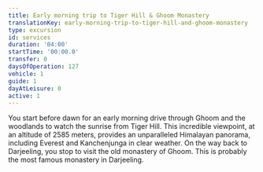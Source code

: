 ```yaml
---
title: Early morning trip to Tiger Hill & Ghoom Monastery
translationKey: early-morning-trip-to-tiger-hill-and-ghoom-monastery
type: excursion
id: services
duration: '04:00'
startTime: '00:00.0'
transfer: 0
daysOfOperation: 127
vehicle: 1
guide: 1
dayAtLeisure: 0
active: 1
---
```

You start before dawn for an early morning drive through Ghoom and the woodlands to watch the sunrise from Tiger Hill. This incredible viewpoint, at an altitude of 2585 meters, provides an unparalleled Himalayan panorama, including Everest and Kanchenjunga in clear weather. On the way back to Darjeeling, you stop to visit the old monastery of Ghoom. This is probably the most famous monastery in Darjeeling.